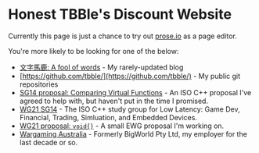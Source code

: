 # Honest TBBle's Discount Website

Currently this page is just a chance to try out [prose.io](http://prose.io/) as a page editor.

You're more likely to be looking for one of the below:
* [文字馬鹿: A fool of words](https://blog.tbble.org/) - My rarely-updated blog
* [https://github.com/tbble/](https://github.com/tbble/) - My public git repositories
* [SG14 proposal: Comparing Virtual Functions](https://github.com/WG21-SG14/SG14-comparing-virtual-functions) - An ISO C++ proposal I've agreed to help with, but haven't put in the time I promised.
* [WG21 SG14](https://groups.google.com/a/isocpp.org/forum/?fromgroups=#!forum/sg14) - The ISO C++ study group for Low Latency: Game Dev, Financial, Trading, Simluation, and Embedded Devices.
* [WG21 proposal: `void{}`](https://github.com/TBBle/WG21-void) - A small EWG proposal I'm working on.
* [Wargaming Australia](http://www.bigworldtech.com/) - Formerly BigWorld Pty Ltd, my employer for the last decade or so.
